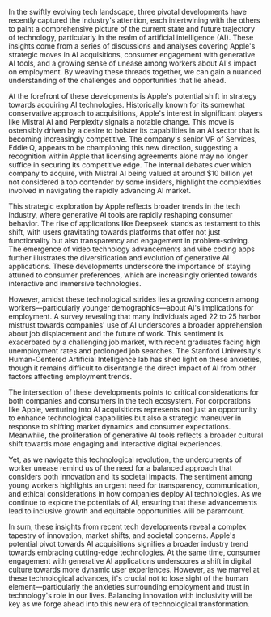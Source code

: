 In the swiftly evolving tech landscape, three pivotal developments have recently captured the industry's attention, each intertwining with the others to paint a comprehensive picture of the current state and future trajectory of technology, particularly in the realm of artificial intelligence (AI). These insights come from a series of discussions and analyses covering Apple's strategic moves in AI acquisitions, consumer engagement with generative AI tools, and a growing sense of unease among workers about AI's impact on employment. By weaving these threads together, we can gain a nuanced understanding of the challenges and opportunities that lie ahead.

At the forefront of these developments is Apple's potential shift in strategy towards acquiring AI technologies. Historically known for its somewhat conservative approach to acquisitions, Apple's interest in significant players like Mistral AI and Perplexity signals a notable change. This move is ostensibly driven by a desire to bolster its capabilities in an AI sector that is becoming increasingly competitive. The company's senior VP of Services, Eddie Q, appears to be championing this new direction, suggesting a recognition within Apple that licensing agreements alone may no longer suffice in securing its competitive edge. The internal debates over which company to acquire, with Mistral AI being valued at around $10 billion yet not considered a top contender by some insiders, highlight the complexities involved in navigating the rapidly advancing AI market.

This strategic exploration by Apple reflects broader trends in the tech industry, where generative AI tools are rapidly reshaping consumer behavior. The rise of applications like Deepseek stands as testament to this shift, with users gravitating towards platforms that offer not just functionality but also transparency and engagement in problem-solving. The emergence of video technology advancements and vibe coding apps further illustrates the diversification and evolution of generative AI applications. These developments underscore the importance of staying attuned to consumer preferences, which are increasingly oriented towards interactive and immersive technologies.

However, amidst these technological strides lies a growing concern among workers—particularly younger demographics—about AI's implications for employment. A survey revealing that many individuals aged 22 to 25 harbor mistrust towards companies' use of AI underscores a broader apprehension about job displacement and the future of work. This sentiment is exacerbated by a challenging job market, with recent graduates facing high unemployment rates and prolonged job searches. The Stanford University's Human-Centered Artificial Intelligence lab has shed light on these anxieties, though it remains difficult to disentangle the direct impact of AI from other factors affecting employment trends.

The intersection of these developments points to critical considerations for both companies and consumers in the tech ecosystem. For corporations like Apple, venturing into AI acquisitions represents not just an opportunity to enhance technological capabilities but also a strategic maneuver in response to shifting market dynamics and consumer expectations. Meanwhile, the proliferation of generative AI tools reflects a broader cultural shift towards more engaging and interactive digital experiences.

Yet, as we navigate this technological revolution, the undercurrents of worker unease remind us of the need for a balanced approach that considers both innovation and its societal impacts. The sentiment among young workers highlights an urgent need for transparency, communication, and ethical considerations in how companies deploy AI technologies. As we continue to explore the potentials of AI, ensuring that these advancements lead to inclusive growth and equitable opportunities will be paramount.

In sum, these insights from recent tech developments reveal a complex tapestry of innovation, market shifts, and societal concerns. Apple's potential pivot towards AI acquisitions signifies a broader industry trend towards embracing cutting-edge technologies. At the same time, consumer engagement with generative AI applications underscores a shift in digital culture towards more dynamic user experiences. However, as we marvel at these technological advances, it's crucial not to lose sight of the human element—particularly the anxieties surrounding employment and trust in technology's role in our lives. Balancing innovation with inclusivity will be key as we forge ahead into this new era of technological transformation.